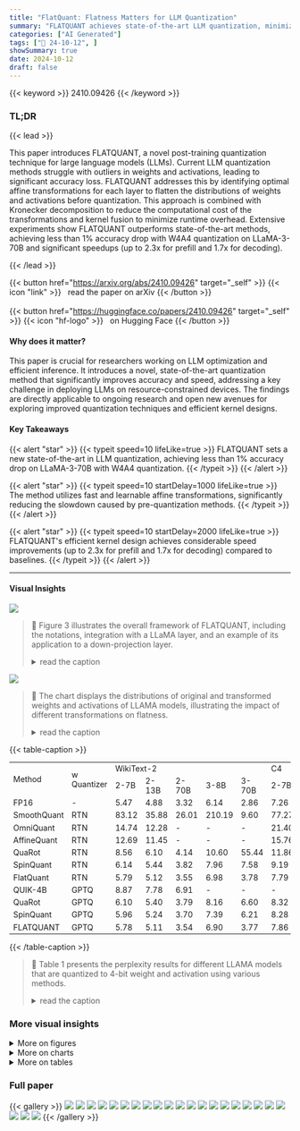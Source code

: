 ```yaml
---
title: "FlatQuant: Flatness Matters for LLM Quantization"
summary: "FLATQUANT achieves state-of-the-art LLM quantization, minimizing accuracy loss (<1%) and latency (up to 2.3x speedup) through fast, learnable affine transformations and efficient kernel fusion."
categories: ["AI Generated"]
tags: ["🔖 24-10-12", ]
showSummary: true
date: 2024-10-12
draft: false
---
```


{{< keyword >}} 2410.09426 {{< /keyword >}}

### TL;DR


{{< lead >}}

This paper introduces FLATQUANT, a novel post-training quantization technique for large language models (LLMs).  Current LLM quantization methods struggle with outliers in weights and activations, leading to significant accuracy loss. FLATQUANT addresses this by identifying optimal affine transformations for each layer to flatten the distributions of weights and activations before quantization.  This approach is combined with Kronecker decomposition to reduce the computational cost of the transformations and kernel fusion to minimize runtime overhead. Extensive experiments show FLATQUANT outperforms state-of-the-art methods, achieving less than 1% accuracy drop with W4A4 quantization on LLaMA-3-70B and significant speedups (up to 2.3x for prefill and 1.7x for decoding).

{{< /lead >}}


{{< button href="https://arxiv.org/abs/2410.09426" target="_self" >}}
{{< icon "link" >}} &nbsp; read the paper on arXiv
{{< /button >}}
<br><br>
{{< button href="https://huggingface.co/papers/2410.09426" target="_self" >}}
{{< icon "hf-logo" >}} &nbsp; on Hugging Face
{{< /button >}}

#### Why does it matter?
This paper is crucial for researchers working on LLM optimization and efficient inference.  It introduces a novel, state-of-the-art quantization method that significantly improves accuracy and speed, addressing a key challenge in deploying LLMs on resource-constrained devices.  The findings are directly applicable to ongoing research and open new avenues for exploring improved quantization techniques and efficient kernel designs.
#### Key Takeaways

{{< alert "star" >}}
{{< typeit speed=10 lifeLike=true >}} FLATQUANT sets a new state-of-the-art in LLM quantization, achieving less than 1% accuracy drop on LLaMA-3-70B with W4A4 quantization. {{< /typeit >}}
{{< /alert >}}

{{< alert "star" >}}
{{< typeit speed=10 startDelay=1000 lifeLike=true >}} The method utilizes fast and learnable affine transformations, significantly reducing the slowdown caused by pre-quantization methods. {{< /typeit >}}
{{< /alert >}}

{{< alert "star" >}}
{{< typeit speed=10 startDelay=2000 lifeLike=true >}} FLATQUANT's efficient kernel design achieves considerable speed improvements (up to 2.3x for prefill and 1.7x for decoding) compared to baselines. {{< /typeit >}}
{{< /alert >}}

------
#### Visual Insights



![](https://ai-paper-reviewer.com/2410.09426/figures_5_0.png)

> 🔼 Figure 3 illustrates the overall framework of FLATQUANT, including the notations, integration with a LLaMA layer, and an example of its application to a down-projection layer.
> <details>
> <summary>read the caption</summary>
> Figure 3: The overall framework of FLATQUANT. (a): necessary notations of FLATQUANT; (b): the integration of FLATQUANT with a conventional LLaMA layer, where merged parameters are grouped in red, online transformation and quantization functions in blue, and merged scaling vectors in green; (c): the exemplary view of FLATQUANT applied for the down-projection layer, where the scaling vector diag(c) over X is merged to Wu in practice.
> </details>





![](https://ai-paper-reviewer.com/2410.09426/charts_3_0.png)

> 🔼 The chart displays the distributions of original and transformed weights and activations of LLAMA models, illustrating the impact of different transformations on flatness.
> <details>
> <summary>read the caption</summary>
> Figure 1: Distributions of weights and inputs from LLaMA-3-8B and LLaMA-3-70B, sorted by the channel magnitudes (i.e., the Frobenius norm) in descending order. In a Transformer layer, W。 and X, denote the weight matrix and input of the output projection layer in the self-attention layer, respectively. Wg and X, denote the weight and input of the gated linear layer of the feed-forward network, respectively. More visualizations can be found in Appendix D.
> </details>





{{< table-caption >}}
<table id='1' style='font-size:14px'><tr><td rowspan="2">Method</td><td rowspan="2">w Quantizer</td><td colspan="5">WikiText-2</td><td colspan="5">C4</td></tr><tr><td>2-7B</td><td>2-13B</td><td>2-70B</td><td>3-8B</td><td>3-70B</td><td>2-7B</td><td>2-13B</td><td>2-70B</td><td>3-8B</td><td>3-70B</td></tr><tr><td>FP16</td><td>-</td><td>5.47</td><td>4.88</td><td>3.32</td><td>6.14</td><td>2.86</td><td>7.26</td><td>6.73</td><td>5.71</td><td>9.45</td><td>7.17</td></tr><tr><td>SmoothQuant</td><td>RTN</td><td>83.12</td><td>35.88</td><td>26.01</td><td>210.19</td><td>9.60</td><td>77.27</td><td>43.19</td><td>34.61</td><td>187.93</td><td>16.90</td></tr><tr><td>OmniQuant</td><td>RTN</td><td>14.74</td><td>12.28</td><td>-</td><td>-</td><td>-</td><td>21.40</td><td>16.24</td><td>-</td><td>-</td><td>-</td></tr><tr><td>AffineQuant</td><td>RTN</td><td>12.69</td><td>11.45</td><td>-</td><td>-</td><td>-</td><td>15.76</td><td>13.97</td><td>-</td><td>-</td><td>-</td></tr><tr><td>QuaRot</td><td>RTN</td><td>8.56</td><td>6.10</td><td>4.14</td><td>10.60</td><td>55.44</td><td>11.86</td><td>8.67</td><td>6.42</td><td>17.19</td><td>79.48</td></tr><tr><td>SpinQuant</td><td>RTN</td><td>6.14</td><td>5.44</td><td>3.82</td><td>7.96</td><td>7.58</td><td>9.19</td><td>8.11</td><td>6.26</td><td>13.45</td><td>15.39</td></tr><tr><td>FlatQuant</td><td>RTN</td><td>5.79</td><td>5.12</td><td>3.55</td><td>6.98</td><td>3.78</td><td>7.79</td><td>7.09</td><td>5.91</td><td>11.13</td><td>7.86</td></tr><tr><td>QUIK-4B</td><td>GPTQ</td><td>8.87</td><td>7.78</td><td>6.91</td><td>-</td><td>-</td><td>-</td><td>-</td><td>-</td><td>-</td><td>-</td></tr><tr><td>QuaRot</td><td>GPTQ</td><td>6.10</td><td>5.40</td><td>3.79</td><td>8.16</td><td>6.60</td><td>8.32</td><td>7.54</td><td>6.12</td><td>13.38</td><td>12.87</td></tr><tr><td>SpinQuant</td><td>GPTQ</td><td>5.96</td><td>5.24</td><td>3.70</td><td>7.39</td><td>6.21</td><td>8.28</td><td>7.48</td><td>6.07</td><td>12.19</td><td>12.82</td></tr><tr><td>FLATQUANT</td><td>GPTQ</td><td>5.78</td><td>5.11</td><td>3.54</td><td>6.90</td><td>3.77</td><td>7.86</td><td>7.11</td><td>5.92</td><td>11.21</td><td>7.93</td></tr></table>{{< /table-caption >}}

> 🔼 Table 1 presents the perplexity results for different LLAMA models that are quantized to 4-bit weight and activation using various methods.
> <details>
> <summary>read the caption</summary>
> Table 1: WikiText-2 and C4 perplexity of 4-bit weight & activation quantized LLaMA models.
> </details>



### More visual insights

<details>
<summary>More on figures
</summary>


![](https://ai-paper-reviewer.com/2410.09426/figures_16_0.png)

> 🔼 The figure illustrates the overall framework of FLATQUANT, including its integration with a conventional LLaMA layer and its application to the down-projection layer.
> <details>
> <summary>read the caption</summary>
> Figure 3: The overall framework of FLATQUANT. (a): necessary notations of FLATQUANT; (b): the integration of FLATQUANT with a conventional LLaMA layer, where merged parameters are grouped in red, online transformation and quantization functions in blue, and merged scaling vectors in green; (c): the exemplary view of FLATQUANT applied for the down-projection layer, where the scaling vector diag(c) over X is merged to Wu in practice.
> </details>



![](https://ai-paper-reviewer.com/2410.09426/figures_21_0.png)

> 🔼 The figure visualizes the distributions of weights and inputs from LLaMA-3-8B and LLaMA-3-70B models, demonstrating the impact of different pre-quantization transformations on weight and activation flatness.
> <details>
> <summary>read the caption</summary>
> Figure 1: Distributions of weights and inputs from LLaMA-3-8B and LLaMA-3-70B, sorted by the channel magnitudes (i.e., the Frobenius norm) in descending order. In a Transformer layer, W。 and X, denote the weight matrix and input of the output projection layer in the self-attention layer, respectively. Wg and X, denote the weight and input of the gated linear layer of the feed-forward network, respectively. More visualizations can be found in Appendix D.
> </details>



![](https://ai-paper-reviewer.com/2410.09426/figures_23_0.png)

> 🔼 Figure 2 shows the mean squared error (MSE) of quantization across Transformer layers and input tokens for three different pre-quantization methods, highlighting the superior flatness of FLATQUANT in reducing error propagation.
> <details>
> <summary>read the caption</summary>
> Figure 2: The mean squared error (MSE) of quantization across Transformer layers and input sequence in LLaMA-3-8B. Figure 2a-2c plot the MSE surface of each method, while Figure 2d overlays these surfaces by dividing each MSE with that of FLATQUANT. More details and visualizations can be found in Appendix D.
> </details>



![](https://ai-paper-reviewer.com/2410.09426/figures_23_1.png)

> 🔼 The figure shows the mean squared error (MSE) of quantization across Transformer layers and input tokens for three different methods (per-channel scaling, Hadamard transform, and FLATQUANT) and a stacked view comparing the three methods.
> <details>
> <summary>read the caption</summary>
> Figure 2: The mean squared error (MSE) of quantization across Transformer layers and input sequence in LLaMA-3-8B. Figure 2a-2c plot the MSE surface of each method, while Figure 2d overlays these surfaces by dividing each MSE with that of FLATQUANT. More details and visualizations can be found in Appendix D.
> </details>



![](https://ai-paper-reviewer.com/2410.09426/figures_23_2.png)

> 🔼 The figure shows the mean squared error (MSE) of quantization across Transformer layers and input tokens for three different quantization methods (per-channel scaling, Hadamard transform, and FLATQUANT), visualizing how flatness affects error propagation.
> <details>
> <summary>read the caption</summary>
> Figure 2: The mean squared error (MSE) of quantization across Transformer layers and input sequence in LLaMA-3-8B. Figure 2a-2c plot the MSE surface of each method, while Figure 2d overlays these surfaces by dividing each MSE with that of FLATQUANT. More details and visualizations can be found in Appendix D.
> </details>



![](https://ai-paper-reviewer.com/2410.09426/figures_23_3.png)

> 🔼 The figure shows the mean squared error (MSE) of quantization across Transformer layers and input tokens for three different quantization methods (per-channel scaling, Hadamard transform, and FLATQUANT) and an overlay of the MSEs, normalized by FLATQUANT's MSE.
> <details>
> <summary>read the caption</summary>
> Figure 2: The mean squared error (MSE) of quantization across Transformer layers and input sequence in LLaMA-3-8B. Figure 2a-2c plot the MSE surface of each method, while Figure 2d overlays these surfaces by dividing each MSE with that of FLATQUANT. More details and visualizations can be found in Appendix D.
> </details>



</details>



<details>
<summary>More on charts
</summary>


![](https://ai-paper-reviewer.com/2410.09426/charts_3_1.png)

> 🔼 The chart visualizes the mean squared error (MSE) of quantization across Transformer layers and input tokens for three different methods (Per-channel Scaling, Hadamard Transform, and FLATQUANT) and shows how FLATQUANT reduces the MSE.
> <details>
> <summary>read the caption</summary>
> Figure 2: The mean squared error (MSE) of quantization across Transformer layers and input sequence in LLaMA-3-8B. Figure 2a-2c plot the MSE surface of each method, while Figure 2d overlays these surfaces by dividing each MSE with that of FLATQUANT. More details and visualizations can be found in Appendix D.
> </details>


![](https://ai-paper-reviewer.com/2410.09426/charts_9_0.png)

> 🔼 The chart displays the prefill and decoding speedup of the LLaMA-2-7B model with different batch sizes, showing FLATQUANT's performance improvements over INT4 and QuaRot.
> <details>
> <summary>read the caption</summary>
> Figure 4: Prefill and decoding speedup of LLaMA-2-7B model across different batch sizes. We decode 256 tokens after the prefill on a sequence length of 2048.
> </details>


![](https://ai-paper-reviewer.com/2410.09426/charts_9_1.png)

> 🔼 The chart displays the prefill speedup and WikiText2 perplexity (PPL) of the LLaMA-2-7B model with varying sizes of decomposed matrices, showing the impact of Kronecker decomposition on model performance and speedup.
> <details>
> <summary>read the caption</summary>
> Figure 5: Prefill speedup and WikiText2 PPL results of different decomposed matrix sizes on LLaMA-2-7B model. We decompose the hidden dimension 4096 into n₁ × n₂ and range n₁ from 1 to 2048, where n₁ = 1 amounts to maintaining a full-size transformation matrix. More details can be found in Appendix C.3.
> </details>


![](https://ai-paper-reviewer.com/2410.09426/charts_9_2.png)

> 🔼 The chart displays the prefill speedup of the LLaMA-2-7B model with different online transformations applied sequentially, showing the impact of each transformation on overall speedup.
> <details>
> <summary>read the caption</summary>
> Figure 6: Prefill speedup of LLaMA-2-7B on a sequence length of 2048 under a batch size of 64 after applying different online transformations. We incorporate different online transformations sequentially to gauge their impact on the final speedup. Each point on the x-axis indicates adding a new online transformation.
> </details>


![](https://ai-paper-reviewer.com/2410.09426/charts_20_0.png)

> 🔼 The chart displays the prefill and decoding speedup of the LLaMA-2-7B model across different batch sizes, showing FLATQUANT's superior performance.
> <details>
> <summary>read the caption</summary>
> Figure 4: Prefill and decoding speedup of LLaMA-2-7B model across different batch sizes. We decode 256 tokens after the prefill on a sequence length of 2048.
> </details>


![](https://ai-paper-reviewer.com/2410.09426/charts_20_1.png)

> 🔼 The chart displays the prefill and decoding speedup of the LLaMA-2-7B model across different batch sizes, showing FLATQUANT's improved speed compared to baselines.
> <details>
> <summary>read the caption</summary>
> Figure 4: Prefill and decoding speedup of LLaMA-2-7B model across different batch sizes. We decode 256 tokens after the prefill on a sequence length of 2048.
> </details>


![](https://ai-paper-reviewer.com/2410.09426/charts_22_0.png)

> 🔼 The chart displays the distributions of weights and activations from LLaMA-3-8B and LLaMA-3-70B models before and after applying different transformations (original, per-channel scaling, Hadamard, and FLATQUANT).
> <details>
> <summary>read the caption</summary>
> Figure 1: Distributions of weights and inputs from LLaMA-3-8B and LLaMA-3-70B, sorted by the channel magnitudes (i.e., the Frobenius norm) in descending order. In a Transformer layer, W。 and X, denote the weight matrix and input of the output projection layer in the self-attention layer, respectively. Wg and X, denote the weight and input of the gated linear layer of the feed-forward network, respectively. More visualizations can be found in Appendix D.
> </details>


![](https://ai-paper-reviewer.com/2410.09426/charts_22_1.png)

> 🔼 Figure 1 shows the distributions of weights and activations from LLaMA-3-8B and LLaMA-3-70B models after applying different transformations, illustrating the flatness achieved by FLATQUANT.
> <details>
> <summary>read the caption</summary>
> Figure 1: Distributions of weights and inputs from LLaMA-3-8B and LLaMA-3-70B, sorted by the channel magnitudes (i.e., the Frobenius norm) in descending order. In a Transformer layer, W。 and X, denote the weight matrix and input of the output projection layer in the self-attention layer, respectively. Wg and X, denote the weight and input of the gated linear layer of the feed-forward network, respectively. More visualizations can be found in Appendix D.
> </details>


![](https://ai-paper-reviewer.com/2410.09426/charts_22_2.png)

> 🔼 The chart displays the distributions of weights and activations from LLaMA-3-8B and LLaMA-3-70B models before and after applying different pre-quantization transformations, illustrating the effect on flatness.
> <details>
> <summary>read the caption</summary>
> Figure 1: Distributions of weights and inputs from LLaMA-3-8B and LLaMA-3-70B, sorted by the channel magnitudes (i.e., the Frobenius norm) in descending order. In a Transformer layer, W。 and X, denote the weight matrix and input of the output projection layer in the self-attention layer, respectively. Wg and X, denote the weight and input of the gated linear layer of the feed-forward network, respectively. More visualizations can be found in Appendix D.
> </details>


![](https://ai-paper-reviewer.com/2410.09426/charts_22_3.png)

> 🔼 Figure 1 shows the distributions of weights and activations from LLaMA-3-8B and LLaMA-3-70B models before and after applying different pre-quantization transformations, illustrating the effectiveness of FLATQUANT in achieving flatter weight and activation distributions.
> <details>
> <summary>read the caption</summary>
> Figure 1: Distributions of weights and inputs from LLaMA-3-8B and LLaMA-3-70B, sorted by the channel magnitudes (i.e., the Frobenius norm) in descending order. In a Transformer layer, W。 and X, denote the weight matrix and input of the output projection layer in the self-attention layer, respectively. Wg and X, denote the weight and input of the gated linear layer of the feed-forward network, respectively. More visualizations can be found in Appendix D.
> </details>


![](https://ai-paper-reviewer.com/2410.09426/charts_22_4.png)

> 🔼 Figure 1 shows the distributions of weights and inputs from LLaMA-3-8B and LLaMA-3-70B models after applying different pre-quantization transformations, including original, per-channel scaling, Hadamard, and FLATQUANT.
> <details>
> <summary>read the caption</summary>
> Figure 1: Distributions of weights and inputs from LLaMA-3-8B and LLaMA-3-70B, sorted by the channel magnitudes (i.e., the Frobenius norm) in descending order. In a Transformer layer, W。 and X, denote the weight matrix and input of the output projection layer in the self-attention layer, respectively. Wg and X, denote the weight and input of the gated linear layer of the feed-forward network, respectively. More visualizations can be found in Appendix D.
> </details>


![](https://ai-paper-reviewer.com/2410.09426/charts_22_5.png)

> 🔼 Figure 1 shows the distributions of weights and activations from LLaMA-3-8B and LLaMA-3-70B models after applying different transformations, illustrating their flatness.
> <details>
> <summary>read the caption</summary>
> Figure 1: Distributions of weights and inputs from LLaMA-3-8B and LLaMA-3-70B, sorted by the channel magnitudes (i.e., the Frobenius norm) in descending order. In a Transformer layer, W。 and X, denote the weight matrix and input of the output projection layer in the self-attention layer, respectively. Wg and X, denote the weight and input of the gated linear layer of the feed-forward network, respectively. More visualizations can be found in Appendix D.
> </details>


</details>



<details>
<summary>More on tables
</summary>


{{< table-caption >}}
<table id='3' style='font-size:16px'><tr><td>Method</td><td>Writing</td><td>Roleplay</td><td>Reasoning</td><td>Math</td><td>Coding</td><td>Extraction</td><td>STEM</td><td>Humanities</td><td>Avg</td></tr><tr><td>FP16</td><td>8.17</td><td>8.10</td><td>5.05</td><td>7.00</td><td>6.10</td><td>8.67</td><td>8.50</td><td>8.91</td><td>7.60</td></tr><tr><td>QuaRot</td><td>7.20</td><td>6.90</td><td>3.90</td><td>5.30</td><td>4.05</td><td>6.70</td><td>6.05</td><td>7.80</td><td>5.99</td></tr><tr><td>FlatQuant</td><td>7.95</td><td>7.35</td><td>4.70</td><td>7.20</td><td>4.80</td><td>7.60</td><td>7.20</td><td>8.70</td><td>6.94</td></tr></table>{{< /table-caption >}}
> 🔼 Table 3 presents the performance of different quantization methods on the MT-Bench benchmark using the LLaMA-3.1-8B-Instruct model with 4-bit weight and activation quantization.
> <details>
> <summary>read the caption</summary>
> Table 3: MT-Bench results of 4-bit weight & activation quantized LLaMA-3.1-8B-Instruct model.
> </details>

{{< table-caption >}}
<table id='1' style='font-size:14px'><tr><td>LT</td><td>PS</td><td>LCT</td><td>WikiText-2</td><td>C4</td><td>ARC-C</td><td>ARC-E</td><td>HellaSwag</td><td>LAMBADA</td><td>PIQA</td><td>Winogrande</td><td>Avg</td></tr><tr><td></td><td></td><td></td><td>1266.60</td><td>936.41</td><td>25.26</td><td>28.62</td><td>27.04</td><td>1.26</td><td>51.80</td><td>51.93</td><td>30.99</td></tr><tr><td></td><td></td><td></td><td>8.50</td><td>13.51</td><td>44.97</td><td>71.38</td><td>73.17</td><td>67.05</td><td>76.88</td><td>67.48</td><td>66.82</td></tr><tr><td>V</td><td>V</td><td></td><td>7.95</td><td>12.74</td><td>44.20</td><td>71.89</td><td>74.21</td><td>68.72</td><td>77.15</td><td>66.30</td><td>67.08</td></tr><tr><td>V</td><td></td><td>V</td><td>7.11</td><td>11.47</td><td>49.32</td><td>76.14</td><td>76.30</td><td>72.17</td><td>78.89</td><td>71.51</td><td>70.72</td></tr><tr><td>V</td><td>V</td><td>V</td><td>6.98</td><td>11.13</td><td>50.00</td><td>75.80</td><td>76.80</td><td>72.91</td><td>79.16</td><td>72.69</td><td>71.23</td></tr></table>{{< /table-caption >}}
> 🔼 Table 1 presents the perplexity scores on WikiText-2 and C4 datasets for various 4-bit quantized LLAMA models using different quantization methods.
> <details>
> <summary>read the caption</summary>
> Table 1: WikiText-2 and C4 perplexity of 4-bit weight & activation quantized LLaMA models.
> </details>

{{< table-caption >}}
<table id='3' style='font-size:14px'><tr><td rowspan="2">LLaMA-3-8B</td><td colspan="2">WikiText-2 PPL</td><td colspan="2">C4 PPL</td></tr><tr><td>W4A16</td><td>W3A16</td><td>W4A16</td><td>W3A16</td></tr><tr><td>FP16</td><td colspan="2">6.14</td><td colspan="2">9.45</td></tr><tr><td>RTN</td><td>8.70</td><td>2.2E3</td><td>14.00</td><td>5.6E3</td></tr><tr><td>GPTQ</td><td>7.00</td><td>13.00</td><td>11.80</td><td>45.90</td></tr><tr><td>GPTQ-g128</td><td>6.50</td><td>8.20</td><td>10.40</td><td>13.70</td></tr><tr><td>AWQ</td><td>7.10</td><td>12.80</td><td>10.10</td><td>16.80</td></tr><tr><td>QuIP</td><td>6.50</td><td>7.50</td><td>11.10</td><td>11.30</td></tr><tr><td>FLATQUANT-RTN</td><td>6.54</td><td>7.78</td><td>10.17</td><td>12.64</td></tr><tr><td>FLATQUANT-GPTQ</td><td>6.48</td><td>7.52</td><td>10.28</td><td>12.91</td></tr></table>{{< /table-caption >}}
> 🔼 Table 1 presents the perplexity results for different 4-bit weight and activation quantized LLaMA models on WikiText-2 and C4 datasets, comparing various quantization methods.
> <details>
> <summary>read the caption</summary>
> Table 1: WikiText-2 and C4 perplexity of 4-bit weight & activation quantized LLaMA models.
> </details>

{{< table-caption >}}
<table id='1' style='font-size:18px'><tr><td>Benoit Jacob, Skirmantas Kligys, Bo Chen, Menglong Zhu, Matthew Tang, Andrew Howard, Hartwig Adam, and Dmitry Kalenichenko. Quantization and training of neural networks for efficient integer-arithmetic-only inference. In Proceedings of the IEEE conference on computer vision and pattern recognition, pp. 2704-2713, 2018.</td></tr><tr><td>Albert Q Jiang, Alexandre Sablayrolles, Arthur Mensch, Chris Bamford, Devendra Singh Chaplot, Diego de las Casas, Florian Bressand, Gianna Lengyel, Guillaume Lample, Lucile Saulnier, et al. Mistral 7b. arXiv preprint arXiv:2310.06825, 2023.</td></tr><tr><td>Shiyao Li, Xuefei Ning, Luning Wang, Tengxuan Liu, Xiangsheng Shi, Shengen Yan, Guohao Dai, Huazhong Yang, and Yu Wang. Evaluating quantized large language models. arXiv preprint arXiv:2402.18158, 2024.</td></tr><tr><td>Yuhang Li, Ruihao Gong, Xu Tan, Yang Yang, Peng Hu, Qi Zhang, Fengwei Yu, Wei Wang, and Shi Gu. Brecq: Pushing the limit of post-training quantization by block reconstruction. arXiv preprint arXiv:2102.05426, 2021.</td></tr><tr><td>Ji Lin, Jiaming Tang, Haotian Tang, Shang Yang, Wei-Ming Chen, Wei-Chen Wang, Guangxuan Xiao, Xingyu Dang, Chuang Gan, and Song Han. Awq: Activation-aware weight quantization for llm compression and acceleration. arXiv preprint arXiv:2306.00978, 2023.</td></tr><tr><td>Yujun Lin, Haotian Tang, Shang Yang, Zhekai Zhang, Guangxuan Xiao, Chuang Gan, and Song Han. Qserve: W 4a8kv4 quantization and system co-design for efficient llm serving. arXiv preprint arXiv:2405.04532, 2024.</td></tr><tr><td>Ruikang Liu, Haoli Bai, Haokun Lin, Yuening Li, Han Gao, Zhengzhuo Xu, Lu Hou, Jun Yao, and Chun Yuan. Intactkv: Improving large language model quantization by keeping pivot tokens intact. arXiv preprint arXiv:2403.01241, 2024a.</td></tr><tr><td>Zechun Liu, Changsheng Zhao, Igor Fedorov, Bilge Soran, Dhruv Choudhary, Raghuraman Krish- namoorthi, Vikas Chandra, Yuandong Tian, and Tijmen Blankevoort. Spinquant-Ilm quantization with learned rotations. arXiv preprint arXiv:2405.16406, 2024b.</td></tr><tr><td>Zirui Liu, Jiayi Yuan, Hongye Jin, Shaochen Zhong, Zhaozhuo Xu, Vladimir Braverman, Beidi Chen, and Xia Hu. Kivi: A tuning-free asymmetric 2bit quantization for kv cache. arXiv preprint arXiv:2402.02750, 2024c.</td></tr><tr><td>Yuexiao Ma, Huixia Li, Xiawu Zheng, Feng Ling, Xuefeng Xiao, Rui Wang, Shilei Wen, Fei Chao, and Rongrong Ji. Affinequant: Affine transformation quantization for large language models. arXiv preprint arXiv:2403.12544, 2024.</td></tr><tr><td>Stephen Merity, Caiming Xiong, James Bradbury, and Richard Socher. Pointer sentinel mixture models. In International Conference on Learning Representations, 2016.</td></tr><tr><td>Markus Nagel, Rana Ali Amjad, Mart Van Baalen, Christos Louizos, and Tijmen Blankevoort. Up or down? adaptive rounding for post-training quantization. In International Conference on Machine Learning, pp. 7197-7206. PMLR, 2020.</td></tr><tr><td>Denis Paperno, German Kruszewski, Angeliki Lazaridou, Ngoc-Quan Pham, Raffaella Bernardi, Sandro Pezzelle, Marco Baroni, Gemma Boleda, and Raquel Fernandez. The lambada dataset: Word prediction requiring a broad discourse context. In Proceedings of the 54th Annual Meeting of the Association for Computational Linguistics, pp. 1525-1534, 2016.</td></tr><tr><td>Adam Paszke, Sam Gross, Francisco Massa, Adam Lerer, James Bradbury, Gregory Chanan, Trevor Killeen, Zeming Lin, Natalia Gimelshein, Luca Antiga, et al. Pytorch: An imperative style, high- performance deep learning library. Advances in neural information processing systems, 32, 2019.</td></tr><tr><td>Colin Raffel, Noam Shazeer, Adam Roberts, Katherine Lee, Sharan Narang, Michael Matena, Yanqi Zhou, Wei Li, and Peter J Liu. Exploring the limits of transfer learning with a unified text-to-text transformer. The Journal of Machine Learning Research, 21(1):5485-5551, 2020.</td></tr><tr><td>Keisuke Sakaguchi, Ronan Le Bras, Chandra Bhagavatula, and Yejin Choi. Winogrande: An adver- sarial winograd schema challenge at scale. Communications of the ACM, 64(9):99-106, 2021.</td></tr></table>{{< /table-caption >}}
> 🔼 Table 1 shows the perplexity scores on WikiText-2 and C4 datasets for different LLaMA models with 4-bit weight and activation quantization using various methods.
> <details>
> <summary>read the caption</summary>
> Table 1: WikiText-2 and C4 perplexity of 4-bit weight & activation quantized LLaMA models.
> </details>

{{< table-caption >}}
<table id='1' style='font-size:16px'><tr><td>Wenqi Shao, Mengzhao Chen, Zhaoyang Zhang, Peng Xu, Lirui Zhao, Zhiqian Li, Kaipeng Zhang, Peng Gao, Yu Qiao, and Ping Luo. Omniquant: Omnidirectionally calibrated quantization for large language models. arXiv preprint arXiv:2308.13137, 2023.</td></tr><tr><td>Mingjie Sun, Xinlei Chen, J Zico Kolter, and Zhuang Liu. Massive activations in large language models. arXiv preprint arXiv:2402.17762, 2024.</td></tr><tr><td>Philippe Tillet, Hsiang-Tsung Kung, and David Cox. Triton: an intermediate language and compiler for tiled neural network computations. In Proceedings of the 3rd ACM SIGPLAN International Workshop on Machine Learning and Programming Languages, pp. 10-19, 2019.</td></tr><tr><td>Hugo Touvron, Louis Martin, Kevin Stone, Peter Albert, Amjad Almahairi, Yasmine Babaei, Niko- lay Bashlykov, Soumya Batra, Prajjwal Bhargava, Shruti Bhosale, et al. Llama 2: Open founda- tion and fine-tuned chat models. arXiv preprint arXiv:2307.09288, 2023.</td></tr><tr><td>Albert Tseng, Jerry Chee, Qingyao Sun, Volodymyr Kuleshov, and Christopher De Sa. Quip#: Even better llm quantization with hadamard incoherence and lattice codebooks. arXiv preprint arXiv:2402.04396, 2024.</td></tr><tr><td>Xiuying Wei, Yunchen Zhang, Xiangguo Zhang, Ruihao Gong, Shanghang Zhang, Qi Zhang, Feng- wei Yu, and Xianglong Liu. Outlier suppression: Pushing the limit of low-bit transformer lan- guage models. Advances in Neural Information Processing Systems, 35:17402-17414, 2022.</td></tr><tr><td>Xiuying Wei, Yunchen Zhang, Yuhang Li, Xiangguo Zhang, Ruihao Gong, Jinyang Guo, and Xian- glong Liu. Outlier suppression+: Accurate quantization of large language models by equivalent and effective shifting and scaling. In The 2023 Conference on Empirical Methods in Natural Language Processing, 2023.</td></tr><tr><td>T Wolf. Huggingface's transformers: State-of-the-art natural language processing. arXiv preprint arXiv:1910.03771, 2019.</td></tr><tr><td>Haocheng Xi, Changhao Li, Jianfei Chen, and Jun Zhu. Training transformers with 4-bit integers. Advances in Neural Information Processing Systems, 36:49146-49168, 2023.</td></tr><tr><td>Guangxuan Xiao, Ji Lin, Mickael Seznec, Hao Wu, Julien Demouth, and Song Han. Smoothquant: Accurate and efficient post-training quantization for large language models. In International Conference on Machine Learning, pp. 38087-38099. PMLR, 2023.</td></tr><tr><td>An Yang, Baosong Yang, Binyuan Hui, Bo Zheng, Bowen Yu, Chang Zhou, Chengpeng Li, Chengyuan Li, Dayiheng Liu, Fei Huang, et al. Qwen2 technical report. arXiv preprint arXiv:2407.10671, 2024.</td></tr><tr><td>Zihao Ye. Flashinfer: Kernel library for llm serving. 2023. URL https : / / github. com/ flashinfer-ai/ flashinfer</td></tr><tr><td>Rowan Zellers, Ari Holtzman, Yonatan Bisk, Ali Farhadi, and Yejin Choi. Hellaswag: Can a ma- chine really finish your sentence? In Proceedings of the 57th Annual Meeting of the Association for Computational Linguistics, pp. 4791-4800, 2019.</td></tr><tr><td>Yilong Zhao, Chien-Yu Lin, Kan Zhu, Zihao Ye, Lequn Chen, Size Zheng, Luis Ceze, Arvind Krishnamurthy, Tianqi Chen, and Baris Kasikci. Atom: Low-bit quantization for efficient and accurate llm serving. Proceedings of Machine Learning and Systems, 6:196-209, 2024.</td></tr></table>{{< /table-caption >}}
> 🔼 Table 1 presents the perplexity scores on WikiText-2 and C4 datasets for different LLaMA models with 4-bit weight and activation quantization using various methods.
> <details>
> <summary>read the caption</summary>
> Table 1: WikiText-2 and C4 perplexity of 4-bit weight & activation quantized LLaMA models.
> </details>

{{< table-caption >}}
<table id='3' style='font-size:14px'><tr><td colspan="2">Training Recipe</td><td>WikiText-2 PPL</td><td>C4 PPL</td><td>QA Acc</td><td>Memory</td><td>Time</td></tr><tr><td rowspan="2">FP32</td><td>Inverse</td><td>6.95</td><td>11.04</td><td>71.35</td><td>35384MiB</td><td>2.2 hours</td></tr><tr><td>SVD</td><td>9.96</td><td>11.07</td><td>71.24</td><td>35360MiB</td><td>2.2 hours</td></tr><tr><td rowspan="2">AMP</td><td>Inverse</td><td>7.00</td><td>11.17</td><td>70.57</td><td>27624MiB</td><td>0.9 hours</td></tr><tr><td>SVD</td><td>6.98</td><td>11.13</td><td>71.23</td><td>27554MiB</td><td>0.9 hours</td></tr></table>{{< /table-caption >}}
> 🔼 Table 1 presents the perplexity scores on WikiText-2 and C4 datasets for various 4-bit quantized LLAMA models using different quantization methods.
> <details>
> <summary>read the caption</summary>
> Table 1: WikiText-2 and C4 perplexity of 4-bit weight & activation quantized LLaMA models.
> </details>

{{< table-caption >}}
<table id='6' style='font-size:16px'><tr><td>LLaMA</td><td>2-7B</td><td>2-13B</td><td>2-70B</td><td>3-8B</td><td>3-70B</td></tr><tr><td>weight-activation</td><td>1.15 hours</td><td>1.55 hours</td><td>6.15 hours</td><td>0.90 hours</td><td>5.94 hours</td></tr><tr><td>weight-only</td><td>0.67 hours</td><td>1.01 hours</td><td>5.00 hours</td><td>0.70 hours</td><td>4.89 hours</td></tr></table>{{< /table-caption >}}
> 🔼 Table 1 presents the perplexity results for WikiText-2 and C4 datasets, comparing the performance of different quantization methods on various LLaMA models with 4-bit weight and activation quantization.
> <details>
> <summary>read the caption</summary>
> Table 1: WikiText-2 and C4 perplexity of 4-bit weight & activation quantized LLaMA models.
> </details>

{{< table-caption >}}
<table id='4' style='font-size:14px'><tr><td>Default Design:</td><td>(n1 * n1 + 2 * n1 * n2) * 2 < m (n2 * N2 + 2 * n1 * n2) * 2 < m</td></tr><tr><td>Corner Case 1:</td><td>(tn1 * n1 + n1 * n2 + tn1 * n2) * 2 < m (n2 * n2 + 2 * tn1 * n2) * 2 < m</td></tr><tr><td>Corner Case 2:</td><td>(n1 * bn1 + bn1 * n2 + n1 * n2) * 2 < m (n1 * bn2 + bn2 * N2 + n1 * n2) * 2 < m</td></tr></table>{{< /table-caption >}}
> 🔼 Table 1 presents the perplexity results for different quantization methods on the WikiText-2 and C4 datasets using 4-bit weight and activation quantization on various LLaMA models.
> <details>
> <summary>read the caption</summary>
> Table 1: WikiText-2 and C4 perplexity of 4-bit weight & activation quantized LLaMA models.
> </details>

{{< table-caption >}}
<table id='1' style='font-size:14px'><tr><td rowspan="2">Hidden Dimension</td><td rowspan="2">Batch Size</td><td colspan="2">without Kernel Fusion</td><td colspan="2">with Kernel Fusion</td><td colspan="2">Speedup</td></tr><tr><td>Prefill Time (ms)</td><td>Decode Time (ms)</td><td>Prefill Time (ms)</td><td>Decode Time (ms)</td><td>Prefill</td><td>Decode</td></tr><tr><td rowspan="7">4096</td><td>1</td><td>0.1956</td><td>0.0184</td><td>0.0625</td><td>0.0082</td><td>3.13x</td><td>2.25x</td></tr><tr><td>2</td><td>0.3809</td><td>0.0195</td><td>0.1116</td><td>0.0072</td><td>3.41x</td><td>2.71x</td></tr><tr><td>4</td><td>0.7199</td><td>0.0212</td><td>0.2120</td><td>0.0082</td><td>3.40x</td><td>2.59x</td></tr><tr><td>8</td><td>1.4019</td><td>0.0236</td><td>0.4188</td><td>0.0082</td><td>3.35x</td><td>2.88x</td></tr><tr><td>16</td><td>2.7628</td><td>0.0307</td><td>0.8417</td><td>0.0073</td><td>3.28x</td><td>4.20x</td></tr><tr><td>32</td><td>5.5101</td><td>0.0317</td><td>1,7091</td><td>0.0082</td><td>3.22x</td><td>3.87x</td></tr><tr><td>64</td><td>10.9752</td><td>0.0328</td><td>3.4898</td><td>0.0082</td><td>3.14x</td><td>4.00x</td></tr><tr><td rowspan="7">5120</td><td>1</td><td>0.2519</td><td>0.0195</td><td>0.1321</td><td>0.0113</td><td>1.91x</td><td>1.73x</td></tr><tr><td>2</td><td>0.4915</td><td>0.0205</td><td>0.2570</td><td>0.0113</td><td>1.91x</td><td>1.82x</td></tr><tr><td>4</td><td>0.9073</td><td>0.0225</td><td>0.5161</td><td>0.0113</td><td>1.76x</td><td>2.00x</td></tr><tr><td>8</td><td>1.7582</td><td>0.0266</td><td>1.0363</td><td>0.0113</td><td>1.70x</td><td>2.36x</td></tr><tr><td>16</td><td>3.4748</td><td>0.0338</td><td>2.0480</td><td>0.0121</td><td>1.70x</td><td>2.80x</td></tr><tr><td>32</td><td>6.9079</td><td>0.0358</td><td>4.1313</td><td>0.0123</td><td>1.67x</td><td>2.92x</td></tr><tr><td>64</td><td>13.8619</td><td>0.0379</td><td>8.2033</td><td>0.0123</td><td>1.69x</td><td>3.08x</td></tr><tr><td rowspan="7">8192</td><td>1</td><td>0.3845</td><td>0.0195</td><td>0.1608</td><td>0.0132</td><td>2.39x</td><td>1.48x</td></tr><tr><td>2</td><td>0.7393</td><td>0.0205</td><td>0.3092</td><td>0.0132</td><td>2.39x</td><td>1.55x</td></tr><tr><td>4</td><td>1.4433</td><td>0.0205</td><td>0.6257</td><td>0.0123</td><td>2.31x</td><td>1.67x</td></tr><tr><td>8</td><td>2.8529</td><td>0.0215</td><td>1.2411</td><td>0.0133</td><td>2.30x</td><td>1.62x</td></tr><tr><td>16</td><td>5.6668</td><td>0.0225</td><td>2.4904</td><td>0.0133</td><td>2.28x</td><td>1.69x</td></tr><tr><td>32</td><td>11.3183</td><td>0.0246</td><td>4.9418</td><td>0.0133</td><td>2.29x</td><td>1.85x</td></tr><tr><td>64</td><td>22.6714</td><td>0.0297</td><td>9.8459</td><td>0.0143</td><td>2.30x</td><td>2.07x</td></tr><tr><td rowspan="7">11008</td><td>1</td><td>0.6154</td><td>0.0215</td><td>0.3830</td><td>0.0173</td><td>1.61x</td><td>1.24x</td></tr><tr><td>2</td><td>1.2032</td><td>0.0225</td><td>0.7547</td><td>0.0173</td><td>1.59x</td><td>1.30x</td></tr><tr><td>4</td><td>2.3654</td><td>0.0223</td><td>1.5032</td><td>0.0164</td><td>1.57x</td><td>1.36x</td></tr><tr><td>8</td><td>4.7570</td><td>0.0236</td><td>2.9983</td><td>0.0174</td><td>1.59x</td><td>1.35x</td></tr><tr><td>16</td><td>9.4536</td><td>0.0256</td><td>6.0099</td><td>0.0184</td><td>1.57x</td><td>1.39x</td></tr><tr><td>32</td><td>18.9102</td><td>0.0287</td><td>12.0444</td><td>0.0195</td><td>1.57x</td><td>1.47x</td></tr><tr><td>64</td><td>38.2700</td><td>0.0379</td><td>24.0000</td><td>0.0248</td><td>1.59x</td><td>1.53x</td></tr><tr><td rowspan="9">13824</td><td>1</td><td>0.7260</td><td>0.0225</td><td>0.4444</td><td>0.0184</td><td>1.63x</td><td>1.22x</td></tr><tr><td>2</td><td>1.4203</td><td>0.0236</td><td>0.8653</td><td>0.0184</td><td>1.64x</td><td>1.28x</td></tr><tr><td>4</td><td>2.8088</td><td>0.0246</td><td>1.7254</td><td>0.0184</td><td>1.63x</td><td>1.33x</td></tr><tr><td>8</td><td>5.6228</td><td>0.0247</td><td>3.4273</td><td>0.0195</td><td>1.64x</td><td>1.27x</td></tr><tr><td>16</td><td>11.2297</td><td>0.0266</td><td>6.8726</td><td>0.0195</td><td>1.63x</td><td>1.37x</td></tr><tr><td>32</td><td>22.4302</td><td>0.0319</td><td>13.7216</td><td>0.0205</td><td>1.63x</td><td>1.56x</td></tr><tr><td>64</td><td>45.4374</td><td>0.0471</td><td>27.4698</td><td>0.0275</td><td>1.65x</td><td>1.72x</td></tr><tr><td>1</td><td>0.6932</td><td>0.0215</td><td>0.4178</td><td>0.0184</td><td>1.66x</td><td>1.17x</td></tr><tr><td></td><td>1.3466</td><td>0.0225 0.0236</td><td>0.8233 1.6507</td><td>0.0184 0.0184</td><td>1.64x 1.61x</td><td>1.22x</td></tr><tr><td rowspan="5">14336</td><td></td><td></td><td></td><td></td><td></td><td></td><td>1.28x</td></tr><tr><td>2 4 8</td><td>2.6557 5.2910</td><td>0.0246</td><td>3.2922</td><td>0.0195</td><td>1.61x</td><td>1.26x</td></tr><tr><td>16</td><td>10.5185</td><td>0.0257</td><td>6.5966</td><td>0.0195</td><td>1.59x</td><td>1.32x</td></tr><tr><td>32</td><td>20.9249</td><td>0.0317</td><td>13.0601</td><td>0.0205</td><td>1.60x</td><td>1.55x</td></tr><tr><td>64</td><td>42.7981</td><td>0.0461</td><td>25.9308</td><td>0.0266</td><td>1.65x</td><td>1.73x</td></tr></table>{{< /table-caption >}}
> 🔼 Table 1 presents the perplexity results for various 4-bit quantized LLAMA models on WikiText-2 and C4 datasets, comparing different quantization methods and weight quantizers.
> <details>
> <summary>read the caption</summary>
> Table 1: WikiText-2 and C4 perplexity of 4-bit weight & activation quantized LLaMA models.
> </details>

{{< table-caption >}}
<table id='6' style='font-size:14px'><tr><td></td><td>WikiText-2</td><td>C4</td><td>ARC-C</td><td>ARC-E</td><td>HellaSwag</td><td>LAMBADA</td><td>PIQA</td><td>Winogrande</td><td>Avg</td></tr><tr><td>FP16</td><td>7.22</td><td>11.38</td><td>55.20</td><td>79.67</td><td>79.20</td><td>73.14</td><td>81.12</td><td>73.80</td><td>73.69</td></tr><tr><td>QuaRot</td><td>9.25</td><td>15.13</td><td>45.39</td><td>73.15</td><td>73.45</td><td>66.41</td><td>76.01</td><td>66.61</td><td>66.84</td></tr><tr><td>FLATQUANT</td><td>7.97</td><td>12.99</td><td>52.90</td><td>79.25</td><td>76.68</td><td>70.79</td><td>79.49</td><td>73.09</td><td>72.03</td></tr></table>{{< /table-caption >}}
> 🔼 Table 1 presents the perplexity results for WikiText-2 and C4 datasets, comparing different quantization methods on various LLaMA models with 4-bit weight and activation quantization.
> <details>
> <summary>read the caption</summary>
> Table 1: WikiText-2 and C4 perplexity of 4-bit weight & activation quantized LLaMA models.
> </details>

{{< table-caption >}}
<table id='1' style='font-size:14px'><tr><td>K bits</td><td>v bits</td><td>WikiText-2</td><td>C4</td><td>ARC-C</td><td>ARC-E</td><td>HellaSwag</td><td>LAMBADA</td><td>PIQA</td><td>Winogrande</td><td>Avg</td></tr><tr><td>16</td><td>16</td><td>6.14</td><td>9.45</td><td>53.50</td><td>77.57</td><td>79.12</td><td>75.51</td><td>80.74</td><td>72.93</td><td>73.23</td></tr><tr><td>4</td><td>4</td><td>6.20</td><td>9.56</td><td>52.82</td><td>78.20</td><td>79.13</td><td>75.32</td><td>80.47</td><td>72.77</td><td>73.12</td></tr><tr><td>4</td><td>3</td><td>6.25</td><td>9.66</td><td>52.90</td><td>77.65</td><td>79.00</td><td>75.10</td><td>80.79</td><td>73.48</td><td>73.15</td></tr><tr><td>4</td><td>2</td><td>6.60</td><td>10.33</td><td>49.32</td><td>74.37</td><td>77.88</td><td>72.77</td><td>79.22</td><td>72.69</td><td>71.04</td></tr><tr><td>3</td><td>4</td><td>6.35</td><td>9.91</td><td>52.05</td><td>77.95</td><td>78.41</td><td>73.94</td><td>79.71</td><td>73.48</td><td>72.59</td></tr><tr><td>3</td><td>3</td><td>6.41</td><td>10.03</td><td>52.47</td><td>76.85</td><td>78.25</td><td>74.02</td><td>79.98</td><td>72.61</td><td>72.36</td></tr><tr><td>3</td><td>2</td><td>6.84</td><td>10.83</td><td>47.44</td><td>73.91</td><td>77.18</td><td>70.37</td><td>78.73</td><td>71.19</td><td>69.80</td></tr><tr><td>2</td><td>4</td><td>7.70</td><td>13.36</td><td>49.15</td><td>74.62</td><td>74.74</td><td>63.65</td><td>77.58</td><td>68.67</td><td>68.07</td></tr><tr><td>2</td><td>3</td><td>7.79</td><td>13.44</td><td>46.67</td><td>71.63</td><td>74.17</td><td>63.05</td><td>77.48</td><td>68.51</td><td>66.92</td></tr><tr><td>2</td><td>2</td><td>8.93</td><td>16.13</td><td>42.92</td><td>68.60</td><td>71.54</td><td>55.58</td><td>75.30</td><td>64.40</td><td>63.06</td></tr></table>{{< /table-caption >}}
> 🔼 Table 1 presents the perplexity results for different 4-bit weight and activation quantized LLAMA models on WikiText-2 and C4 datasets, comparing various quantization methods.
> <details>
> <summary>read the caption</summary>
> Table 1: WikiText-2 and C4 perplexity of 4-bit weight & activation quantized LLaMA models.
> </details>

{{< table-caption >}}
<table id='3' style='font-size:16px'><tr><td rowspan="2">Methods</td><td>K bits</td><td>v bits</td><td>LLaMA-2-7B</td><td>LLaMA-2-13B</td></tr><tr><td>16</td><td>16</td><td>5.47</td><td>4.88</td></tr><tr><td rowspan="3">QuaRot</td><td>4</td><td>4</td><td>5.51</td><td>4.91</td></tr><tr><td>3</td><td>3</td><td>5.68</td><td>5.02</td></tr><tr><td>2</td><td>2</td><td>9.23</td><td>7.07</td></tr><tr><td rowspan="3">FLATQUANT</td><td>4</td><td>4</td><td>5.50</td><td>4.91</td></tr><tr><td>3</td><td>3</td><td>5.61</td><td>5.00</td></tr><tr><td>2</td><td>2</td><td>6.66</td><td>5.69</td></tr></table>{{< /table-caption >}}
> 🔼 Table 1 presents the perplexity results for different 4-bit weight and activation quantized LLAMA models on WikiText-2 and C4 datasets.
> <details>
> <summary>read the caption</summary>
> Table 1: WikiText-2 and C4 perplexity of 4-bit weight & activation quantized LLaMA models.
> </details>

{{< table-caption >}}
<table id='6' style='font-size:14px'><tr><td>LLaMA3-8B</td><td>WikiText-2</td><td>C4</td><td>ARC-C</td><td>ARC-E</td><td>HellaSwag</td><td>LAMBADA</td><td>PIQA</td><td>Winogrande</td><td>Avg</td></tr><tr><td>FP16</td><td>6.14</td><td>9.45</td><td>53.50</td><td>77.57</td><td>79.12</td><td>75.51</td><td>80.74</td><td>72.93</td><td>73.23</td></tr><tr><td>QuaRot-W4A4KV4</td><td>8.16</td><td>13.38</td><td>45.73</td><td>70.83</td><td>72.97</td><td>62.70</td><td>75.35</td><td>67.17</td><td>65.79</td></tr><tr><td>FLATQUANT-W4A4KV4</td><td>6.98</td><td>11.13</td><td>50.00</td><td>75.80</td><td>76.80</td><td>72.91</td><td>79.16</td><td>72.69</td><td>71.23</td></tr><tr><td>QuaRot-W3A3KV3</td><td>686.54</td><td>630.89</td><td>25.34</td><td>28.41</td><td>28.07</td><td>0.78</td><td>50.71</td><td>48.70</td><td>30.33</td></tr><tr><td>FLATQUANT-W3A3KV3</td><td>10.82</td><td>19.03</td><td>35.41</td><td>63.26</td><td>65.30</td><td>52.49</td><td>73.56</td><td>60.69</td><td>58.45</td></tr></table>{{< /table-caption >}}
> 🔼 Table 1 presents the perplexity results for different quantization methods on the WikiText-2 and C4 datasets using LLaMA models with 4-bit weight and activation quantization.
> <details>
> <summary>read the caption</summary>
> Table 1: WikiText-2 and C4 perplexity of 4-bit weight & activation quantized LLaMA models.
> </details>

{{< table-caption >}}
<table id='5' style='font-size:14px'><tr><td>LLaMA3-8B</td><td>WikiText-2</td><td>C4</td><td>ARC-C</td><td>ARC-E</td><td>HellaSwag</td><td>LAMBADA</td><td>PIQA</td><td>Winogrande</td><td>Avg</td></tr><tr><td>FP16</td><td>6.14</td><td>9.45</td><td>53.50</td><td>77.57</td><td>79.12</td><td>75.51</td><td>80.74</td><td>72.93</td><td>73.23</td></tr><tr><td>w/o LCT</td><td>7.95</td><td>12.74</td><td>44.20</td><td>71.89</td><td>74.21</td><td>68.72</td><td>77.15</td><td>66.30</td><td>67.08</td></tr><tr><td>LCT before Transformation</td><td>7.37</td><td>11.86</td><td>48.72</td><td>76.18</td><td>75.11</td><td>66.65</td><td>77.91</td><td>67.17</td><td>68.62</td></tr><tr><td>QuaRot-style Fixed Threshold</td><td>7.25</td><td>11.62</td><td>48.21</td><td>75.29</td><td>75.66</td><td>71.32</td><td>78.73</td><td>70.01</td><td>69.87</td></tr><tr><td>LCT after Transformation</td><td>6.98</td><td>11.13</td><td>50.00</td><td>75.80</td><td>76.80</td><td>72.91</td><td>79.16</td><td>72.69</td><td>71.23</td></tr></table>{{< /table-caption >}}
> 🔼 Table 1 presents the perplexity results for various 4-bit weight and activation quantized LLAMA models on WikiText-2 and C4 datasets, comparing different quantization methods.
> <details>
> <summary>read the caption</summary>
> Table 1: WikiText-2 and C4 perplexity of 4-bit weight & activation quantized LLaMA models.
> </details>

{{< table-caption >}}
<br><table id='7' style='font-size:18px'><tr><td>(a) W。 of the 10th</td><td>(b) X。 of the 10th</td><td>(c) W g of the 30th</td><td>(d) Xg of the 30th</td></tr><tr><td>Transformer layer in LLaMA-2-70B.</td><td>Transformer layer in LLaMA-2-70B.</td><td>Transformer layer in LLaMA-2-70B.</td><td>Transformer layer in LLaMA-2-70B.</td></tr></table>{{< /table-caption >}}
> 🔼 Table 1 presents the perplexity results on WikiText-2 and C4 datasets for different 4-bit weight and activation quantized LLAMA models using various methods.
> <details>
> <summary>read the caption</summary>
> Table 1: WikiText-2 and C4 perplexity of 4-bit weight & activation quantized LLaMA models.
> </details>

</details>


### Full paper

{{< gallery >}}
<img src="https://ai-paper-reviewer.com/2410.09426/1.png" class="grid-w50 md:grid-w33 xl:grid-w25" />
<img src="https://ai-paper-reviewer.com/2410.09426/2.png" class="grid-w50 md:grid-w33 xl:grid-w25" />
<img src="https://ai-paper-reviewer.com/2410.09426/3.png" class="grid-w50 md:grid-w33 xl:grid-w25" />
<img src="https://ai-paper-reviewer.com/2410.09426/4.png" class="grid-w50 md:grid-w33 xl:grid-w25" />
<img src="https://ai-paper-reviewer.com/2410.09426/5.png" class="grid-w50 md:grid-w33 xl:grid-w25" />
<img src="https://ai-paper-reviewer.com/2410.09426/6.png" class="grid-w50 md:grid-w33 xl:grid-w25" />
<img src="https://ai-paper-reviewer.com/2410.09426/7.png" class="grid-w50 md:grid-w33 xl:grid-w25" />
<img src="https://ai-paper-reviewer.com/2410.09426/8.png" class="grid-w50 md:grid-w33 xl:grid-w25" />
<img src="https://ai-paper-reviewer.com/2410.09426/9.png" class="grid-w50 md:grid-w33 xl:grid-w25" />
<img src="https://ai-paper-reviewer.com/2410.09426/10.png" class="grid-w50 md:grid-w33 xl:grid-w25" />
<img src="https://ai-paper-reviewer.com/2410.09426/11.png" class="grid-w50 md:grid-w33 xl:grid-w25" />
<img src="https://ai-paper-reviewer.com/2410.09426/12.png" class="grid-w50 md:grid-w33 xl:grid-w25" />
<img src="https://ai-paper-reviewer.com/2410.09426/13.png" class="grid-w50 md:grid-w33 xl:grid-w25" />
<img src="https://ai-paper-reviewer.com/2410.09426/14.png" class="grid-w50 md:grid-w33 xl:grid-w25" />
<img src="https://ai-paper-reviewer.com/2410.09426/15.png" class="grid-w50 md:grid-w33 xl:grid-w25" />
<img src="https://ai-paper-reviewer.com/2410.09426/16.png" class="grid-w50 md:grid-w33 xl:grid-w25" />
<img src="https://ai-paper-reviewer.com/2410.09426/17.png" class="grid-w50 md:grid-w33 xl:grid-w25" />
<img src="https://ai-paper-reviewer.com/2410.09426/18.png" class="grid-w50 md:grid-w33 xl:grid-w25" />
<img src="https://ai-paper-reviewer.com/2410.09426/19.png" class="grid-w50 md:grid-w33 xl:grid-w25" />
<img src="https://ai-paper-reviewer.com/2410.09426/20.png" class="grid-w50 md:grid-w33 xl:grid-w25" />
<img src="https://ai-paper-reviewer.com/2410.09426/21.png" class="grid-w50 md:grid-w33 xl:grid-w25" />
<img src="https://ai-paper-reviewer.com/2410.09426/22.png" class="grid-w50 md:grid-w33 xl:grid-w25" />
<img src="https://ai-paper-reviewer.com/2410.09426/23.png" class="grid-w50 md:grid-w33 xl:grid-w25" />
{{< /gallery >}}